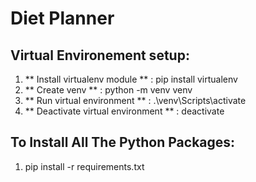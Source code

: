 # Diet Planner

## Virtual Environement setup:
  1. ** Install virtualenv module ** : pip install virtualenv
  2. ** Create venv ** : python -m venv venv
  3. ** Run virtual environment ** : .\venv\Scripts\activate
  4. ** Deactivate virtual environment ** : deactivate
  
## To Install All The Python Packages:
  1. pip install -r requirements.txt
